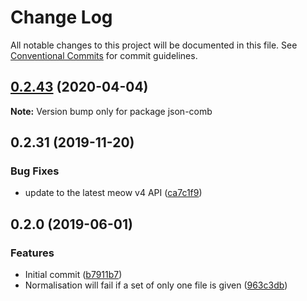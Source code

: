# Change Log

All notable changes to this project will be documented in this file.
See [Conventional Commits](https://conventionalcommits.org) for commit guidelines.

## [0.2.43](https://gitlab.com/codsen/codsen/compare/json-comb@0.2.42...json-comb@0.2.43) (2020-04-04)

**Note:** Version bump only for package json-comb





## 0.2.31 (2019-11-20)

### Bug Fixes

- update to the latest meow v4 API ([ca7c1f9](https://gitlab.com/codsen/codsen/commit/ca7c1f9b1e28dd7540442fa19f9ca4b7855b9e34))

## 0.2.0 (2019-06-01)

### Features

- Initial commit ([b7911b7](https://gitlab.com/codsen/codsen/commit/b7911b7))
- Normalisation will fail if a set of only one file is given ([963c3db](https://gitlab.com/codsen/codsen/commit/963c3db))
